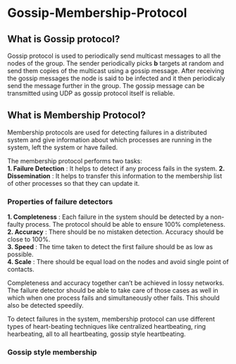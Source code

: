 # Gossip-Membership-Protocol

## What is Gossip protocol?

Gossip protocol is used to periodically send multicast messages to all the nodes of the group. The sender periodically picks **b** targets at random and send them copies of the multicast using a gossip message. After receiving the gossip messages the node is said to be infected and it then periodicaly send the message further in the group. The gossip message can be transmitted using UDP as gossip protocol itself is reliable.

## What is Membership Protocol?

Membership protocols are used for detecting failures in a distributed system and give information about which processes are running in the system, left the system or have failed.

The membership protocol performs two tasks:  
**1. Failure Detection** : It helps to detect if any process fails in the system.
**2. Dissemination** : It helps to transfer this information to the membership list of other processes so that they can update it.

### Properties of failure detectors

**1. Completeness** : Each failure in the system should be detected by a non-faulty process. The protocol should be able to ensure 100% completeness.  
**2. Accuracy** : There should be no mistaken detection. Accuracy should be close to 100%.  
**3. Speed** : The time taken to detect the first failure should be as low as possible.  
**4. Scale** : There should be equal load on the nodes and avoid single point of contacts.  

Completeness and accuracy together can’t be achieved in lossy networks. The failure detector should be able to take care of those cases as well in which when one process fails and simultaneously other fails. This should also be detected speedily.

To detect failures in the system, membership protocol can use different types of heart-beating techniques like centralized heartbeating, ring hearbeating, all to all heartbeating, gossip style heartbeating.

### Gossip style membership


